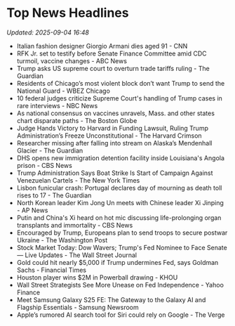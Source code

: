 # Top News Headlines

_Updated: 2025-09-04 16:48_

- Italian fashion designer Giorgio Armani dies aged 91 - CNN
- RFK Jr. set to testify before Senate Finance Committee amid CDC turmoil, vaccine changes - ABC News
- Trump asks US supreme court to overturn trade tariffs ruling - The Guardian
- Residents of Chicago’s most violent block don’t want Trump to send the National Guard - WBEZ Chicago
- 10 federal judges criticize Supreme Court's handling of Trump cases in rare interviews - NBC News
- As national consensus on vaccines unravels, Mass. and other states chart disparate paths - The Boston Globe
- Judge Hands Victory to Harvard in Funding Lawsuit, Ruling Trump Administration’s Freeze Unconstitutional - The Harvard Crimson
- Researcher missing after falling into stream on Alaska’s Mendenhall Glacier - The Guardian
- DHS opens new immigration detention facility inside Louisiana's Angola prison - CBS News
- Trump Administration Says Boat Strike Is Start of Campaign Against Venezuelan Cartels - The New York Times
- Lisbon funicular crash: Portugal declares day of mourning as death toll rises to 17 - The Guardian
- North Korean leader Kim Jong Un meets with Chinese leader Xi Jinping - AP News
- Putin and China's Xi heard on hot mic discussing life-prolonging organ transplants and immortality - CBS News
- Encouraged by Trump, Europeans plan to send troops to secure postwar Ukraine - The Washington Post
- Stock Market Today: Dow Wavers; Trump's Fed Nominee to Face Senate — Live Updates - The Wall Street Journal
- Gold could hit nearly $5,000 if Trump undermines Fed, says Goldman Sachs - Financial Times
- Houston player wins $2M in Powerball drawing - KHOU
- Wall Street Strategists See More Unease on Fed Independence - Yahoo Finance
- Meet Samsung Galaxy S25 FE: The Gateway to the Galaxy AI and Flagship Essentials - Samsung Newsroom
- Apple’s rumored AI search tool for Siri could rely on Google - The Verge